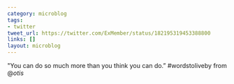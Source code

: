 ```yaml
---
category: microblog
tags:
- twitter
tweet_url: https://twitter.com/ExMember/status/182195319453388800
links: []
layout: microblog
---
```

"You can do so much more than you think you can do.” #wordstoliveby from @_otis_
